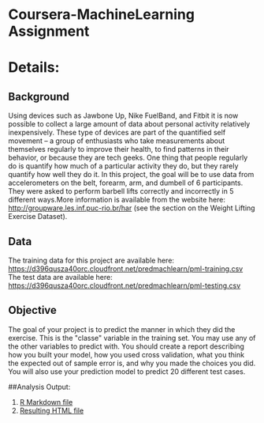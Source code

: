 # Coursera-MachineLearning Assignment

# Details:

## Background
Using devices such as Jawbone Up, Nike FuelBand, and Fitbit it is now possible to collect a large amount of data about personal activity relatively inexpensively. These type of devices are part of the quantified self movement – a group of enthusiasts who take measurements about themselves regularly to improve their health, to find patterns in their behavior, or because they are tech geeks. One thing that people regularly do is quantify how much of a particular activity they do, but they rarely quantify how well they do it. In this project, the goal will be to use data from accelerometers on the belt, forearm, arm, and dumbell of 6 participants. They were asked to perform barbell lifts correctly and incorrectly in 5 different ways.More information is available from the website here: http://groupware.les.inf.puc-rio.br/har (see the section on the Weight Lifting Exercise Dataset).


## Data
The training data for this project are available here:
https://d396qusza40orc.cloudfront.net/predmachlearn/pml-training.csv
The test data are available here:
https://d396qusza40orc.cloudfront.net/predmachlearn/pml-testing.csv


## Objective
The goal of your project is to predict the manner in which they did the exercise. This is the "classe" variable in the training set. You may use any of the other variables to predict with. You should create a report describing how you built your model, how you used cross validation, what you think the expected out of sample error is, and why you made the choices you did. You will also use your prediction model to predict 20 different test cases.

##Analysis Output:
   1. [R Markdown file](https://github.com/GitanjaliMazumdar/Coursera-MachineLearning/blob/master/Coursera%20wk4%20Assignment.Rmd)
   2. [Resulting HTML file](https://github.com/GitanjaliMazumdar/Coursera-MachineLearning/blob/master/Coursera_wk4_Assignment.html)
   


